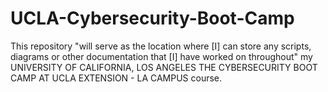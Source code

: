 # UCLA-Cybersecurity-Boot-Camp
This repository "will serve as the location where [I] can store any scripts, diagrams or other documentation that [I] have worked on throughout" my UNIVERSITY OF CALIFORNIA, LOS ANGELES THE CYBERSECURITY BOOT CAMP AT UCLA EXTENSION - LA CAMPUS course.
